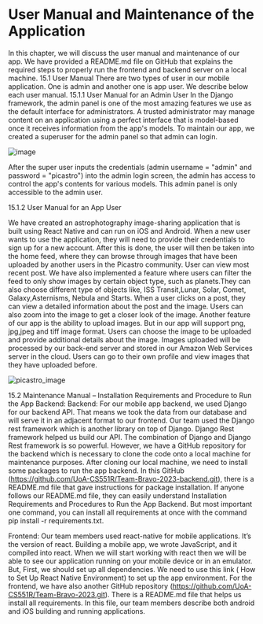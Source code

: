 # User Manual and Maintenance of the Application

In this chapter, we will discuss the user manual and maintenance of our app. We have provided a README.md file on GitHub that explains the required steps to properly run the frontend and backend server on a local machine.
15.1 User Manual
There are two types of user in our mobile application. One is admin and another one is app user. We describe below each user manual.
15.1.1 User Manual for an Admin User
In the Django framework, the admin panel is one of the most amazing features we use as the default interface for administrators. A trusted administrator may manage content on an application using a perfect interface that is model-based once it receives information from the app's models. To maintain our app, we created a superuser for the admin panel so that admin can login.

  ![image](https://user-images.githubusercontent.com/99973434/234333271-35e6cb0d-84fb-4084-a653-41b059540edb.png)

After the super user inputs the credentials (admin username = "admin" and password = "picastro") into the admin login screen, the admin has access to control the app's contents for various models. This admin panel is only accessible to the admin user.

15.1.2 User Manual for an App User

We have created an astrophotography image-sharing application that is built using React Native and can run on iOS and Android. When a new user wants to use the application, they will need to provide their credentials to sign up for a new account. After this is done, the user will then be taken into the home feed, where they can browse through images that have been uploaded by another users in the Picastro community. User can view most recent post. We have also implemented a feature where users can filter the feed to only show images by certain object type, such as planets.They can also choose different type of objects like, ISS Transit,Lunar, Solar, Comet, Galaxy,Asternisms, Nebula and Starts. When a user clicks on a post, they can view a detailed information about the post and the image. Users can also zoom into the image to get a closer look of the image. Another feature of our app is the ability to upload images. But in our app will support png, jpg,jpeg and tiff image format. Users can choose the image to be uploaded and provide additional details about the image. Images uploaded will be processed by our back-end server and stored in our Amazon Web Services server in the cloud. Users can go to their own profile and view images that they have uploaded before.

![picastro_image](https://user-images.githubusercontent.com/100229876/234679878-a11e6c98-dc18-4a24-932d-b66f987fdb95.jpeg)


15.2 Maintenance Manual – Installation Requirements and Procedure to Run the App Backend:
Backend: For our mobile app backend, we used Django for our backend API. That means we took the data from our database and will serve it in an adjacent format to our frontend. Our team used the Django rest framework which is another library on top of Django. Django Rest framework helped us build our API. The combination of Django and Django Rest framework is so powerful. However, we have a GitHub repository for the backend which is necessary to clone the code onto a local machine for maintenance purposes. After cloning our local machine, we need to install some packages to run the app backend. In this GitHub (https://github.com/UoA-CS551R/Team-Bravo-2023-backend.git), there is a README.md file that gave instructions for package installation. If anyone follows our README.md file, they can easily understand Installation Requirements and Procedures to Run the App Backend. But most important one command, you can install all requirements at once with the command pip install -r requirements.txt. 

Frontend: Our team members used react-native for mobile applications. It’s the version of react. Building a mobile app, we wrote JavaScript, and it compiled into react. When we will start working with react then we will be able to see our application running on your mobile device or in an emulator. But, First, we should set up all dependencies. We need to use this link ( How to Set Up React Native Environment) to set up the app environment. For the frontend, we have also another GitHub repository (https://github.com/UoA-CS551R/Team-Bravo-2023.git). There is a README.md file that helps us install all requirements. In this file, our team members describe both android and iOS building and running applications.
